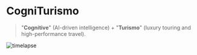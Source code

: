# CogniTurismo
> "**Cognitive**" (AI-driven intelligence) + "**Turismo**" (luxury touring and high-performance travel).

![timelapse](https://github.com/user-attachments/assets/76827d17-efcb-425e-a988-774bf5104580)
